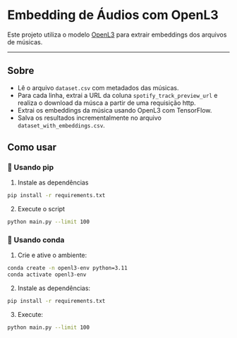# Embedding de Áudios com OpenL3

Este projeto utiliza o modelo [OpenL3](https://github.com/marl/openl3) para extrair embeddings dos arquivos de músicas.

---

## Sobre

- Lê o arquivo `dataset.csv` com metadados das músicas.
- Para cada linha, extrai a URL da coluna `spotify_track_preview_url` e realiza o download da músca a partir de uma requisição http.
- Extrai os embeddings da música usando OpenL3 com TensorFlow.
- Salva os resultados incrementalmente no arquivo `dataset_with_embeddings.csv`.

## Como usar

### 🔹 Usando pip

1. Instale as dependências

```bash
pip install -r requirements.txt
```

2. Execute o script
```bash
python main.py --limit 100
```

### 🔸 Usando conda

1. Crie e ative o ambiente:

```bash
conda create -n openl3-env python=3.11
conda activate openl3-env
```

2. Instale as dependências:

```bash
pip install -r requirements.txt
```

3. Execute:

```bash
python main.py --limit 100
```

